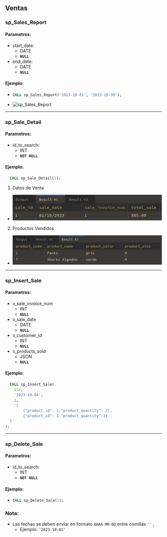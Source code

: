## Ventas
### sp_Sales_Report
#### Parametros:
- start_date:
  - DATE
  - **`NULL`**
- end_date:
  - DATE
  - **`NULL`**
#### Ejemplo:
- ```sql
  CALL sp_Sales_Report('2023-10-01', '2023-10-30');
  ```
- ![sp_Sales_Report](../resources/sp_Sales_Report.jpg)

---

### sp_Sale_Detail
#### Parametros:
- id_to_search:
  - INT
  - **`NOT NULL`**
#### Ejemplo:
```sql
  CALL sp_Sale_Detail(1);
```
1. Datos de Venta
- ![sp_Sales_Report Resultado 1](../resources/sp_Sale_Detail_1.jpg)
2. Productos Vendidos
- ![sp_Sales_Report](../resources/sp_Sale_Detail_2.jpg)

---

### sp_Insert_Sale
#### Parametros:
- v_sale_invoice_num 
  - INT
  - **`NULL`**
- v_sale_date 
  - DATE
  - **`NULL`**
- v_customer_id 
  - INT
  - **`NULL`**
- v_products_sold 
  - JSON
  - **`NULL`**
#### Ejemplo:
  ```sql
    CALL sp_Insert_Sale(
      112,
      '2023-10-04',
      1,
      '[
          {"product_id": 1,"product_quantity": 2},
          {"product_id": 3,"product_quantity":1}
    ]'
  ); 
  ```

---

### sp_Delete_Sale
#### Parametros:
- id_to_search:
  - INT
  - **`NOT NULL`**
#### Ejemplo:
- ```sql
  CALL sp_Delete_Sale(1);
  ```


### Nota: 
- Las fechas se deben enviar en formato `AAAA-MM-DD` entre comillas `''` , 
  - Ejemplo: `'2023-10-01'`